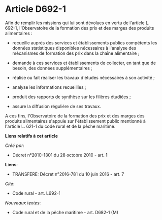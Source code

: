 # Article D692-1

Afin de remplir les missions qui lui sont dévolues en vertu de l'article L. 692-1, l'Observatoire de la formation des prix et
des marges des produits alimentaires :

- recueille auprès des services et établissements publics compétents les données statistiques disponibles nécessaires à
l'analyse des mécanismes de formation des prix dans la chaîne alimentaire ;

- demande à ces services et établissements de collecter, en tant que de besoin, des données supplémentaires ;

- réalise ou fait réaliser les travaux d'études nécessaires à son activité ;

- analyse les informations recueillies ;

- produit des rapports de synthèse sur les filières étudiées ;

- assure la diffusion régulière de ses travaux.

A ces fins, l'Observatoire de la formation des prix et des marges des produits alimentaires s'appuie sur l'établissement
public mentionné à l'article L. 621-1 du code rural et de la pêche maritime.

**Liens relatifs à cet article**

_Créé par_:

  - Décret n°2010-1301 du 28 octobre 2010 - art. 1

**Liens**:

  - TRANSFERE: Décret n°2016-781 du 10 juin 2016 - art. 7

_Cite_:

  - Code rural - art. L692-1

_Nouveaux textes_:

  - Code rural et de la pêche maritime - art. D682-1 (M)
